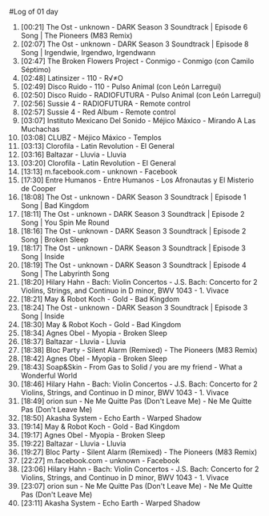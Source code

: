 #Log of 01 day

1. [00:21] The Ost - unknown - DARK Season 3 Soundtrack | Episode 6 Song | The Pioneers (M83 Remix)
1. [02:07] The Ost - unknown - DARK Season 3 Soundtrack | Episode 8 Song | Irgendwie, Irgendwo, Irgendwann
1. [02:47] The Broken Flowers Project - Conmigo - Conmigo (con Camilo Séptimo)
1. [02:48] Latinsizer - 110 - R√≠O
1. [02:49] Disco Ruido - 110 - Pulso Animal (con León Larregui)
1. [02:50] Disco Ruido - RADIOFUTURA - Pulso Animal (con León Larregui)
1. [02:56] Sussie 4 - RADIOFUTURA - Remote control
1. [02:57] Sussie 4 - Red Album - Remote control
1. [03:07] Instituto Mexicano Del Sonido - Méjico Máxico - Mirando A Las Muchachas
1. [03:08] CLUBZ - Méjico Máxico - Templos
1. [03:13] Clorofila - Latin Revolution - El General
1. [03:16] Baltazar - Lluvia - Lluvia
1. [03:20] Clorofila - Latin Revolution - El General
1. [13:13] m.facebook.com - unknown - Facebook
1. [17:30] Entre Humanos - Entre Humanos - Los Afronautas y El Misterio de Cooper
1. [18:08] The Ost - unknown - DARK Season 3 Soundtrack | Episode 1 Song | Bad Kingdom
1. [18:11] The Ost - unknown - DARK Season 3 Soundtrack | Episode 2 Song | You Spin Me Round
1. [18:16] The Ost - unknown - DARK Season 3 Soundtrack | Episode 2 Song | Broken Sleep
1. [18:17] The Ost - unknown - DARK Season 3 Soundtrack | Episode 3 Song | Inside
1. [18:19] The Ost - unknown - DARK Season 3 Soundtrack | Episode 4 Song | The Labyrinth Song
1. [18:20] Hilary Hahn - Bach: Violin Concertos - J.S. Bach: Concerto for 2 Violins, Strings, and Continuo in D minor, BWV 1043 - 1. Vivace
1. [18:21] May & Robot Koch - Gold - Bad Kingdom
1. [18:24] The Ost - unknown - DARK Season 3 Soundtrack | Episode 3 Song | Inside
1. [18:30] May & Robot Koch - Gold - Bad Kingdom
1. [18:34] Agnes Obel - Myopia - Broken Sleep
1. [18:37] Baltazar - Lluvia - Lluvia
1. [18:38] Bloc Party - Silent Alarm (Remixed) - The Pioneers (M83 Remix)
1. [18:42] Agnes Obel - Myopia - Broken Sleep
1. [18:43] Soap&Skin - From Gas to Solid / you are my friend - What a Wonderful World
1. [18:46] Hilary Hahn - Bach: Violin Concertos - J.S. Bach: Concerto for 2 Violins, Strings, and Continuo in D minor, BWV 1043 - 1. Vivace
1. [18:49] orion sun - Ne Me Quitte Pas (Don't Leave Me) - Ne Me Quitte Pas (Don't Leave Me)
1. [18:50] Akasha System - Echo Earth - Warped Shadow
1. [19:14] May & Robot Koch - Gold - Bad Kingdom
1. [19:17] Agnes Obel - Myopia - Broken Sleep
1. [19:22] Baltazar - Lluvia - Lluvia
1. [19:27] Bloc Party - Silent Alarm (Remixed) - The Pioneers (M83 Remix)
1. [22:27] m.facebook.com - unknown - Facebook
1. [23:06] Hilary Hahn - Bach: Violin Concertos - J.S. Bach: Concerto for 2 Violins, Strings, and Continuo in D minor, BWV 1043 - 1. Vivace
1. [23:07] orion sun - Ne Me Quitte Pas (Don't Leave Me) - Ne Me Quitte Pas (Don't Leave Me)
1. [23:11] Akasha System - Echo Earth - Warped Shadow
